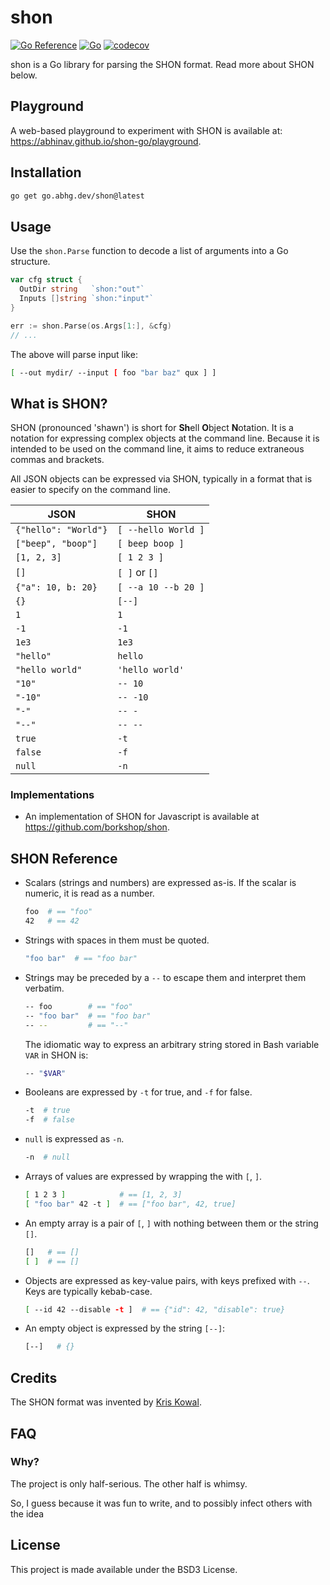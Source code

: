 # shon

[![Go Reference](https://pkg.go.dev/badge/go.abhg.dev/shon.svg)](https://pkg.go.dev/go.abhg.dev/shon)
[![Go](https://github.com/abhinav/shon-go/actions/workflows/ci.yml/badge.svg)](https://github.com/abhinav/shon-go/actions/workflows/ci.yml)
[![codecov](https://codecov.io/gh/abhinav/shon-go/branch/main/graph/badge.svg?token=SG8rMD57rN)](https://codecov.io/gh/abhinav/shon-go)

shon is a Go library for parsing the SHON format.
Read more about SHON below.

## Playground

A web-based playground to experiment with SHON is available at:
<https://abhinav.github.io/shon-go/playground>.

## Installation

```bash
go get go.abhg.dev/shon@latest
```

## Usage

Use the `shon.Parse` function
to decode a list of arguments into a Go structure.

```go
var cfg struct {
  OutDir string   `shon:"out"`
  Inputs []string `shon:"input"`
}

err := shon.Parse(os.Args[1:], &cfg)
// ...
```

The above will parse input like:

```bash
[ --out mydir/ --input [ foo "bar baz" qux ] ]
```

## What is SHON?

SHON (pronounced 'shawn') is short for **Sh**ell **O**bject **N**otation.
It is a notation
for expressing complex objects at the command line.
Because it is intended to be used on the command line,
it aims to reduce extraneous commas and brackets.

All JSON objects can be expressed via SHON,
typically in a format that is easier to specify on the command line.

| JSON                 | SHON                |
|----------------------|---------------------|
| `{"hello": "World"}` | `[ --hello World ]` |
| `["beep", "boop"]`   | `[ beep boop ]`     |
| `[1, 2, 3]`          | `[ 1 2 3 ]`         |
| `[]`                 | `[ ]` or `[]`       |
| `{"a": 10, b: 20}`   | `[ --a 10 --b 20 ]` |
| `{}`                 | `[--]`              |
| `1`                  | `1`                 |
| `-1`                 | `-1`                |
| `1e3`                | `1e3`               |
| `"hello"`            | `hello`             |
| `"hello world"`      | `'hello world'`     |
| `"10"`               | `-- 10`             |
| `"-10"`              | `-- -10`            |
| `"-"`                | `-- -`              |
| `"--"`               | `-- --`             |
| `true`               | `-t`                |
| `false`              | `-f`                |
| `null`               | `-n`                |

### Implementations

- An implementation of SHON for Javascript is available at
  <https://github.com/borkshop/shon>.

## SHON Reference

- Scalars (strings and numbers) are expressed as-is.
  If the scalar is numeric, it is read as a number.

    ```bash
    foo  # == "foo"
    42   # == 42
    ```

- Strings with spaces in them must be quoted.

    ```bash
    "foo bar"  # == "foo bar"
    ```

- Strings may be preceded by a `--` to escape them
  and interpret them verbatim.

    ```bash
    -- foo        # == "foo"
    -- "foo bar"  # == "foo bar"
    -- --         # == "--"
    ```

  The idiomatic way to express an arbitrary string
  stored in Bash variable `VAR` in SHON is:

    ```bash
    -- "$VAR"
    ```

- Booleans are expressed by `-t` for true, and `-f` for false.

    ```bash
    -t  # true
    -f  # false
    ```

- `null` is expressed as `-n`.

    ```bash
    -n  # null
    ```

- Arrays of values are expressed by wrapping the with `[`, `]`.


    ```bash
    [ 1 2 3 ]            # == [1, 2, 3]
    [ "foo bar" 42 -t ]  # == ["foo bar", 42, true]
    ```

- An empty array is a pair of `[`, `]` with nothing between them
  or the string `[]`.

    ```bash
    []   # == []
    [ ]  # == []
    ```

- Objects are expressed as key-value pairs, with keys prefixed with `--`.
  Keys are typically kebab-case.

    ```bash
    [ --id 42 --disable -t ]  # == {"id": 42, "disable": true}
    ```

- An empty object is expressed by the string `[--]`:

    ```bash
    [--]   # {}
    ```

## Credits

The SHON format was invented by [Kris Kowal](https://github.com/kriskowal).

## FAQ

### Why?

The project is only half-serious.
The other half is whimsy.

So, I guess because it was fun to write,
and to possibly infect others with the idea

## License

This project is made available under the BSD3 License.
